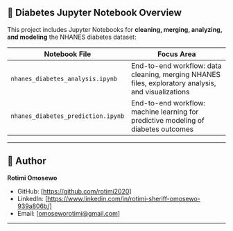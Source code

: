 ## 🧾 Diabetes Jupyter Notebook Overview  

This project includes Jupyter Notebooks for **cleaning, merging, analyzing, and modeling** the NHANES diabetes dataset:  

| Notebook File                     | Focus Area                                                                 |
|-----------------------------------|----------------------------------------------------------------------------|
| `nhanes_diabetes_analysis.ipynb`  | End-to-end workflow: data cleaning, merging NHANES files, exploratory analysis, and visualizations |
| `nhanes_diabetes_prediction.ipynb`| End-to-end workflow: machine learning for predictive modeling of diabetes outcomes |

---

## 👤 Author  
**Rotimi Omosewo**  
- GitHub: [https://github.com/rotimi2020]  
- LinkedIn: [https://www.linkedin.com/in/rotimi-sheriff-omosewo-939a806b/]  
- Email: [omoseworotimi@gmail.com]  

---
